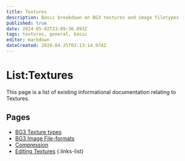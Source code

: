 ```yaml
---
title: Textures
description: Basic breakdown on BG3 textures and image filetypes
published: true
date: 2024-05-02T23:09:36.893Z
tags: textures, general, basic
editor: markdown
dateCreated: 2024-04-25T03:13:14.974Z
---
```





# List:Textures
This page is a list of existing informational documentation relating to Textures.

## Pages
- [BG3 Texture types](texture-types)
- [BG3 Image File-formats](image-formats)
- [Compression](compression)
- [Editing Textures](editing-textures)
{.links-list}